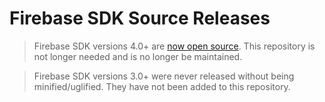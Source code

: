 # Firebase SDK Source Releases

> Firebase SDK versions 4.0+ are [now open source](https://github.com/firebase/firebase-js-sdk). This repository is not longer needed and is no longer be maintained.

> Firebase SDK versions 3.0+ were never released without being minified/uglified. They have not been added to this repository.
